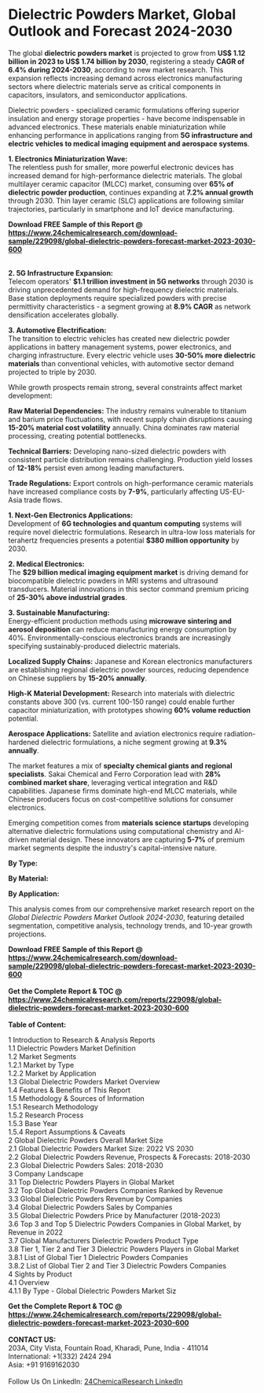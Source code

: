 <h1>Dielectric Powders Market, Global Outlook and Forecast 2024-2030</h1><p>The global <strong>dielectric powders market</strong> is projected to grow from <strong>US$ 1.12 billion in 2023 to US$ 1.74 billion by 2030</strong>, registering a steady <strong>CAGR of 6.4% during 2024-2030</strong>, according to new market research. This expansion reflects increasing demand across electronics manufacturing sectors where dielectric materials serve as critical components in capacitors, insulators, and semiconductor applications.</p><p>Dielectric powders - specialized ceramic formulations offering superior insulation and energy storage properties - have become indispensable in advanced electronics. These materials enable miniaturization while enhancing performance in applications ranging from <strong>5G infrastructure and electric vehicles to medical imaging equipment and aerospace systems</strong>.</p><p><strong>1. Electronics Miniaturization Wave:</strong><br>
The relentless push for smaller, more powerful electronic devices has increased demand for high-performance dielectric materials. The global multilayer ceramic capacitor (MLCC) market, consuming over <strong>65% of dielectric powder production</strong>, continues expanding at <strong>7.2% annual growth</strong> through 2030. Thin layer ceramic (SLC) applications are following similar trajectories, particularly in smartphone and IoT device manufacturing.</p><div><b>Download FREE Sample of this Report @ 
            <a href="https://www.24chemicalresearch.com/download-sample/229098/global-dielectric-powders-forecast-market-2023-2030-600">
            https://www.24chemicalresearch.com/download-sample/229098/global-dielectric-powders-forecast-market-2023-2030-600</a></b></div><br><p><strong>2. 5G Infrastructure Expansion:</strong><br>
Telecom operators' <strong>$1.1 trillion investment in 5G networks</strong> through 2030 is driving unprecedented demand for high-frequency dielectric materials. Base station deployments require specialized powders with precise permittivity characteristics - a segment growing at <strong>8.9% CAGR</strong> as network densification accelerates globally.</p><p><strong>3. Automotive Electrification:</strong><br>
The transition to electric vehicles has created new dielectric powder applications in battery management systems, power electronics, and charging infrastructure. Every electric vehicle uses <strong>30-50% more dielectric materials</strong> than conventional vehicles, with automotive sector demand projected to triple by 2030.</p><p>While growth prospects remain strong, several constraints affect market development:</p><p><strong>Raw Material Dependencies:</strong> The industry remains vulnerable to titanium and barium price fluctuations, with recent supply chain disruptions causing <strong>15-20% material cost volatility</strong> annually. China dominates raw material processing, creating potential bottlenecks.</p><p><strong>Technical Barriers:</strong> Developing nano-sized dielectric powders with consistent particle distribution remains challenging. Production yield losses of <strong>12-18%</strong> persist even among leading manufacturers.</p><p><strong>Trade Regulations:</strong> Export controls on high-performance ceramic materials have increased compliance costs by <strong>7-9%</strong>, particularly affecting US-EU-Asia trade flows.</p><p><strong>1. Next-Gen Electronics Applications:</strong><br>
Development of <strong>6G technologies and quantum computing</strong> systems will require novel dielectric formulations. Research in ultra-low loss materials for terahertz frequencies presents a potential <strong>$380 million opportunity</strong> by 2030.</p><p><strong>2. Medical Electronics:</strong><br>
The <strong>$29 billion medical imaging equipment market</strong> is driving demand for biocompatible dielectric powders in MRI systems and ultrasound transducers. Material innovations in this sector command premium pricing of <strong>25-30% above industrial grades</strong>.</p><p><strong>3. Sustainable Manufacturing:</strong><br>
Energy-efficient production methods using <strong>microwave sintering and aerosol deposition</strong> can reduce manufacturing energy consumption by 40%. Environmentally-conscious electronics brands are increasingly specifying sustainably-produced dielectric materials.</p><p><strong>Localized Supply Chains:</strong> Japanese and Korean electronics manufacturers are establishing regional dielectric powder sources, reducing dependence on Chinese suppliers by <strong>15-20% annually</strong>.</p><p><strong>High-K Material Development:</strong> Research into materials with dielectric constants above 300 (vs. current 100-150 range) could enable further capacitor miniaturization, with prototypes showing <strong>60% volume reduction</strong> potential.</p><p><strong>Aerospace Applications:</strong> Satellite and aviation electronics require radiation-hardened dielectric formulations, a niche segment growing at <strong>9.3% annually</strong>.</p><p>The market features a mix of <strong>specialty chemical giants and regional specialists</strong>. Sakai Chemical and Ferro Corporation lead with <strong>28% combined market share</strong>, leveraging vertical integration and R&amp;D capabilities. Japanese firms dominate high-end MLCC materials, while Chinese producers focus on cost-competitive solutions for consumer electronics.</p><p>Emerging competition comes from <strong>materials science startups</strong> developing alternative dielectric formulations using computational chemistry and AI-driven material design. These innovators are capturing <strong>5-7%</strong> of premium market segments despite the industry's capital-intensive nature.</p><p><strong>By Type:</strong></p><p><strong>By Material:</strong></p><p><strong>By Application:</strong></p><p>This analysis comes from our comprehensive market research report on the <em>Global Dielectric Powders Market Outlook 2024-2030</em>, featuring detailed segmentation, competitive analysis, technology trends, and 10-year growth projections.</p><div><b>Download FREE Sample of this Report @ 
            <a href="https://www.24chemicalresearch.com/download-sample/229098/global-dielectric-powders-forecast-market-2023-2030-600">
            https://www.24chemicalresearch.com/download-sample/229098/global-dielectric-powders-forecast-market-2023-2030-600</a></b></div><br><div><b>Get the Complete Report & TOC @ 
            <a href="https://www.24chemicalresearch.com/reports/229098/global-dielectric-powders-forecast-market-2023-2030-600">
            https://www.24chemicalresearch.com/reports/229098/global-dielectric-powders-forecast-market-2023-2030-600</a></b></div><br>
            <b>Table of Content:</b><p>1 Introduction to Research & Analysis Reports<br />
    1.1 Dielectric Powders Market Definition<br />
    1.2 Market Segments<br />
        1.2.1 Market by Type<br />
        1.2.2 Market by Application<br />
    1.3 Global Dielectric Powders Market Overview<br />
    1.4 Features & Benefits of This Report<br />
    1.5 Methodology & Sources of Information<br />
        1.5.1 Research Methodology<br />
        1.5.2 Research Process<br />
        1.5.3 Base Year<br />
        1.5.4 Report Assumptions & Caveats<br />
2 Global Dielectric Powders Overall Market Size<br />
    2.1 Global Dielectric Powders Market Size: 2022 VS 2030<br />
    2.2 Global Dielectric Powders Revenue, Prospects & Forecasts: 2018-2030<br />
    2.3 Global Dielectric Powders Sales: 2018-2030<br />
3 Company Landscape<br />
    3.1 Top Dielectric Powders Players in Global Market<br />
    3.2 Top Global Dielectric Powders Companies Ranked by Revenue<br />
    3.3 Global Dielectric Powders Revenue by Companies<br />
    3.4 Global Dielectric Powders Sales by Companies<br />
    3.5 Global Dielectric Powders Price by Manufacturer (2018-2023)<br />
    3.6 Top 3 and Top 5 Dielectric Powders Companies in Global Market, by Revenue in 2022<br />
    3.7 Global Manufacturers Dielectric Powders Product Type<br />
    3.8 Tier 1, Tier 2 and Tier 3 Dielectric Powders Players in Global Market<br />
        3.8.1 List of Global Tier 1 Dielectric Powders Companies<br />
        3.8.2 List of Global Tier 2 and Tier 3 Dielectric Powders Companies<br />
4 Sights by Product<br />
    4.1 Overview<br />
        4.1.1 By Type - Global Dielectric Powders Market Siz</p><div><b>Get the Complete Report & TOC @ 
            <a href="https://www.24chemicalresearch.com/reports/229098/global-dielectric-powders-forecast-market-2023-2030-600">
            https://www.24chemicalresearch.com/reports/229098/global-dielectric-powders-forecast-market-2023-2030-600</a></b></div><br><b>CONTACT US:</b><br>
            203A, City Vista, Fountain Road, Kharadi, Pune, India - 411014<br>
            International: +1(332) 2424 294<br>
            Asia: +91 9169162030 <br><br>
            Follow Us On LinkedIn: <a href="https://www.linkedin.com/company/24chemicalresearch/">24ChemicalResearch LinkedIn</a>